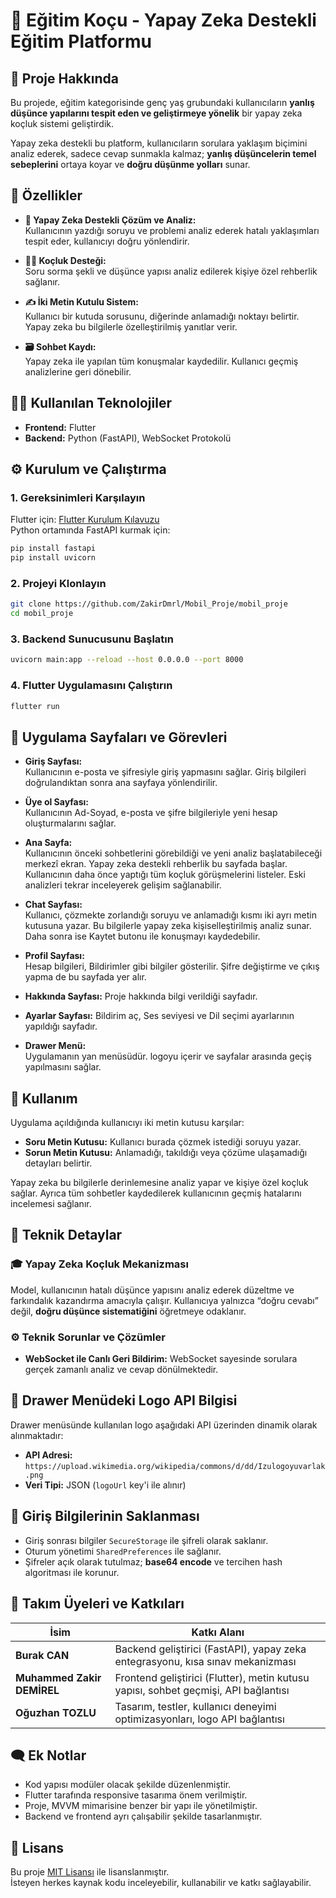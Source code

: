 
# 🧠 Eğitim Koçu - Yapay Zeka Destekli Eğitim Platformu

## 📌 Proje Hakkında

Bu projede, eğitim kategorisinde genç yaş grubundaki kullanıcıların **yanlış düşünce yapılarını tespit eden ve geliştirmeye yönelik** bir yapay zeka koçluk sistemi geliştirdik.

Yapay zeka destekli bu platform, kullanıcıların sorulara yaklaşım biçimini analiz ederek, sadece cevap sunmakla kalmaz; **yanlış düşüncelerin temel sebeplerini** ortaya koyar ve **doğru düşünme yolları** sunar.

## 🚀 Özellikler

- **🧠 Yapay Zeka Destekli Çözüm ve Analiz:**  
  Kullanıcının yazdığı soruyu ve problemi analiz ederek hatalı yaklaşımları tespit eder, kullanıcıyı doğru yönlendirir.

- **🧑‍🏫 Koçluk Desteği:**  
  Soru sorma şekli ve düşünce yapısı analiz edilerek kişiye özel rehberlik sağlanır.

- **✍️ İki Metin Kutulu Sistem:**  
  Kullanıcı bir kutuda sorusunu, diğerinde anlamadığı noktayı belirtir. Yapay zeka bu bilgilerle özelleştirilmiş yanıtlar verir.

- **🗃️ Sohbet Kaydı:**  
  Yapay zeka ile yapılan tüm konuşmalar kaydedilir. Kullanıcı geçmiş analizlerine geri dönebilir.


## 🧑‍💻 Kullanılan Teknolojiler

- **Frontend:** Flutter  
- **Backend:** Python (FastAPI), WebSocket Protokolü  

## ⚙️ Kurulum ve Çalıştırma

### 1. Gereksinimleri Karşılayın
Flutter için: [Flutter Kurulum Kılavuzu](https://docs.flutter.dev/get-started/install)  
Python ortamında FastAPI kurmak için:

```bash
pip install fastapi
pip install uvicorn
```

### 2. Projeyi Klonlayın

```bash
git clone https://github.com/ZakirDmrl/Mobil_Proje/mobil_proje
cd mobil_proje
```

### 3. Backend Sunucusunu Başlatın

```bash
uvicorn main:app --reload --host 0.0.0.0 --port 8000
```

### 4. Flutter Uygulamasını Çalıştırın

```bash
flutter run
```

## 📱 Uygulama Sayfaları ve Görevleri

- **Giriş Sayfası:**  
  Kullanıcının e-posta ve şifresiyle giriş yapmasını sağlar. Giriş bilgileri doğrulandıktan sonra ana sayfaya yönlendirilir.
- **Üye ol Sayfası:**  
  Kullanıcının Ad-Soyad, e-posta ve şifre bilgileriyle yeni hesap oluşturmalarını sağlar.
- **Ana Sayfa:**  
  Kullanıcının önceki sohbetlerini görebildiği ve yeni analiz başlatabileceği merkezî ekran. Yapay zeka destekli rehberlik bu sayfada başlar. Kullanıcının daha önce yaptığı tüm koçluk görüşmelerini listeler. Eski analizleri tekrar inceleyerek gelişim sağlanabilir.

- **Chat Sayfası:**  
  Kullanıcı, çözmekte zorlandığı soruyu ve anlamadığı kısmı iki ayrı metin kutusuna yazar. Bu bilgilerle yapay zeka kişiselleştirilmiş analiz sunar. Daha sonra ise Kaytet butonu ile konuşmayı kaydedebilir.

- **Profil Sayfası:**  
 Hesap bilgileri, Bildirimler gibi bilgiler gösterilir. Şifre değiştirme ve çıkış yapma de bu sayfada yer alır.
- **Hakkında Sayfası:**
 Proje hakkında bilgi verildiği sayfadır.
- **Ayarlar Sayfası:**
 Bildirim aç, Ses seviyesi ve Dil seçimi ayarlarının yapıldığı sayfadır.
- **Drawer Menü:**  
  Uygulamanın yan menüsüdür. logoyu içerir ve sayfalar arasında geçiş yapılmasını sağlar.

## 🧪 Kullanım

Uygulama açıldığında kullanıcıyı iki metin kutusu karşılar:

- **Soru Metin Kutusu:** Kullanıcı burada çözmek istediği soruyu yazar.  
- **Sorun Metin Kutusu:** Anlamadığı, takıldığı veya çözüme ulaşamadığı detayları belirtir.

Yapay zeka bu bilgilerle derinlemesine analiz yapar ve kişiye özel koçluk sağlar. Ayrıca tüm sohbetler kaydedilerek kullanıcının geçmiş hatalarını incelemesi sağlanır.

## 🧬 Teknik Detaylar

### 🎓 Yapay Zeka Koçluk Mekanizması

Model, kullanıcının hatalı düşünce yapısını analiz ederek düzeltme ve farkındalık kazandırma amacıyla çalışır. Kullanıcıya yalnızca “doğru cevabı” değil, **doğru düşünce sistematiğini** öğretmeye odaklanır.

### ⚙️ Teknik Sorunlar ve Çözümler

- **WebSocket ile Canlı Geri Bildirim:** WebSocket sayesinde sorulara gerçek zamanlı analiz ve cevap dönülmektedir.

## 📁 Drawer Menüdeki Logo API Bilgisi

Drawer menüsünde kullanılan logo aşağıdaki API üzerinden dinamik olarak alınmaktadır:

- **API Adresi:** `https://upload.wikimedia.org/wikipedia/commons/d/dd/Izulogoyuvarlak.png`
- **Veri Tipi:** JSON (`logoUrl` key'i ile alınır)

## 🔐 Giriş Bilgilerinin Saklanması

- Giriş sonrası bilgiler `SecureStorage` ile şifreli olarak saklanır.  
- Oturum yönetimi `SharedPreferences` ile sağlanır.  
- Şifreler açık olarak tutulmaz; **base64 encode** ve tercihen hash algoritması ile korunur.

## 👥 Takım Üyeleri ve Katkıları

| İsim                      | Katkı Alanı                                                                 |
|---------------------------|------------------------------------------------------------------------------|
| **Burak CAN**             | Backend geliştirici (FastAPI), yapay zeka entegrasyonu, kısa sınav mekanizması |
| **Muhammed Zakir DEMİREL** | Frontend geliştirici (Flutter), metin kutusu yapısı, sohbet geçmişi, API bağlantısı |
| **Oğuzhan TOZLU**         | Tasarım, testler, kullanıcı deneyimi optimizasyonları, logo API bağlantısı     |

## 🗨️ Ek Notlar

- Kod yapısı modüler olacak şekilde düzenlenmiştir.
- Flutter tarafında responsive tasarıma önem verilmiştir.
- Proje, MVVM mimarisine benzer bir yapı ile yönetilmiştir.
- Backend ve frontend ayrı çalışabilir şekilde tasarlanmıştır.

## 📄 Lisans

Bu proje [MIT Lisansı](LICENSE) ile lisanslanmıştır.  
İsteyen herkes kaynak kodu inceleyebilir, kullanabilir ve katkı sağlayabilir.
